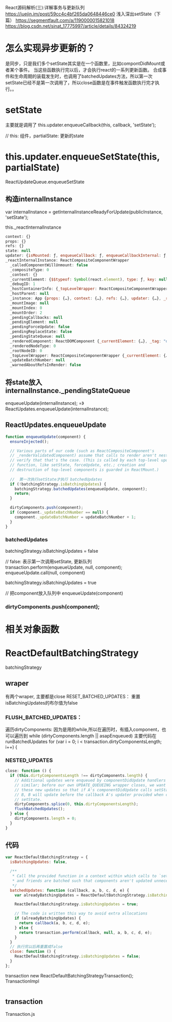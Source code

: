 React源码解析(三):详解事务与更新队列 https://juejin.im/post/59cc4c4bf265da0648446ce0
浅入深出setState（下篇）  https://segmentfault.com/a/1190000015821018
https://blog.csdn.net/sinat_17775997/article/details/84324219

# 怎么实现异步更新的？
是同步，只是我们多个setState其实是在一个函数里，比如compontDidMount或者某个事件。
当这些函数执行完以后，才会执行react的一系列更新函数。
合成事件和生命周期的装载发生时，也调用了batchedUpdates方法，所以第一次setState已经不是第一次调用了，所以close函数是在事件触发函数执行完才执行。。

# setState

主要就是调用了 this.updater.enqueueCallback(this, callback, 'setState');


// this: 组件，partialState: 更新的state
# this.updater.enqueueSetState(this, partialState)
ReactUpdateQueue.enqueueSetState

## 构造internalInstance

var internalInstance = getInternalInstanceReadyForUpdate(publicInstance, 'setState');

this._reactInternalInstance

```javascript
context: {}
props: {}
refs: {}
state: null
updater: {isMounted: ƒ, enqueueCallback: ƒ, enqueueCallbackInternal: ƒ, enqueueForceUpdate: ƒ, enqueueReplaceState: ƒ, …}
_reactInternalInstance: ReactCompositeComponentWrapper
  _calledComponentWillUnmount: false
  _compositeType: 0
  _context: {}
  _currentElement: {$$typeof: Symbol(react.element), type: ƒ, key: null, ref: null, props: {…}, …}
  _debugID: 1
  _hostContainerInfo: {_topLevelWrapper: ReactCompositeComponentWrapper, _idCounter: 8, _ownerDocument: document, _node: div#root, _tag: "div", …}
  _hostParent: null
  _instance: App {props: {…}, context: {…}, refs: {…}, updater: {…}, _reactInternalInstance: ReactCompositeComponentWrapper, …}
  _mountImage: null
  _mountIndex: 0
  _mountOrder: 2
  _pendingCallbacks: null
  _pendingElement: null
  _pendingForceUpdate: false
  _pendingReplaceState: false
  _pendingStateQueue: null
  _renderedComponent: ReactDOMComponent {_currentElement: {…}, _tag: "div", _namespaceURI: "http://www.w3.org/1999/xhtml", _renderedChildren: {…}, _previousStyle: null, …}
  _renderedNodeType: 0
  _rootNodeID: 0
  _topLevelWrapper: ReactCompositeComponentWrapper {_currentElement: {…}, _rootNodeID: 0, _compositeType: 0, _instance: TopLevelWrapper, _hostParent: null, …}
  _updateBatchNumber: null
  _warnedAboutRefsInRender: false
```

## 将state放入 internalInstance._pendingStateQueue

enqueueUpdate(internalInstance); =》  ReactUpdates.enqueueUpdate(internalInstance);

## ReactUpdates.enqueueUpdate

```javascript
function enqueueUpdate(component) {
  ensureInjected();

  // Various parts of our code (such as ReactCompositeComponent's
  // _renderValidatedComponent) assume that calls to render aren't nested;
  // verify that that's the case. (This is called by each top-level update
  // function, like setState, forceUpdate, etc.; creation and
  // destruction of top-level components is guarded in ReactMount.)
  
  //  第一次执行setState才执行 batchedUpdates
  if (!batchingStrategy.isBatchingUpdates) {
    batchingStrategy.batchedUpdates(enqueueUpdate, component);
    return;
  }

  dirtyComponents.push(component);
  if (component._updateBatchNumber == null) {
    component._updateBatchNumber = updateBatchNumber + 1;
  }
}

```
### batchedUpdates

batchingStrategy.isBatchingUpdates = false

// false: 表示第一次调用setState, 更新队列
transaction.perform(enqueueUpdate, null, component);
    enqueueUpdate.call(null, component)

batchingStrategy.isBatchingUpdates = true

// 把component放入队列中
enqueueUpdate(component)

### dirtyComponents.push(component);


#




# 相关对象函数

# ReactDefaultBatchingStrategy
batchingStrategy

## wraper
有两个wraper, 主要都是close
RESET_BATCHED_UPDATES：  重置isBatchingUpdates的布尔值为false
###  FLUSH_BATCHED_UPDATES： 

遍历dirtyComponents: 因为是用的while,所以在遍历时，有插入component，也可以遍历到
while (dirtyComponents.length || asapEnqueued)
主要代码在 runBatchedUpdates
for (var i = 0; i < transaction.dirtyComponentsLength; i++) {

### NESTED_UPDATES
```javascript
close: function () {
  if (this.dirtyComponentsLength !== dirtyComponents.length) {
    // Additional updates were enqueued by componentDidUpdate handlers or
    // similar; before our own UPDATE_QUEUEING wrapper closes, we want to run
    // these new updates so that if A's componentDidUpdate calls setState on
    // B, B will update before the callback A's updater provided when calling
    // setState.
    dirtyComponents.splice(0, this.dirtyComponentsLength);
    flushBatchedUpdates();
  } else {
    dirtyComponents.length = 0;
  }
}
```

## 代码
```javascript
var ReactDefaultBatchingStrategy = {
  isBatchingUpdates: false,

  /**
   * Call the provided function in a context within which calls to `setState`
   * and friends are batched such that components aren't updated unnecessarily.
   */
  batchedUpdates: function (callback, a, b, c, d, e) {
    var alreadyBatchingUpdates = ReactDefaultBatchingStrategy.isBatchingUpdates;

    ReactDefaultBatchingStrategy.isBatchingUpdates = true;

    // The code is written this way to avoid extra allocations
    if (alreadyBatchingUpdates) {
      return callback(a, b, c, d, e);
    } else {
      return transaction.perform(callback, null, a, b, c, d, e);
    }
  }
  // 执行完以后再重置成false
  close: function () {
    ReactDefaultBatchingStrategy.isBatchingUpdates = false;
  }
};
```
transaction
new ReactDefaultBatchingStrategyTransaction();
TransactionImpl
```javascript

```

## transaction
Transaction.js

